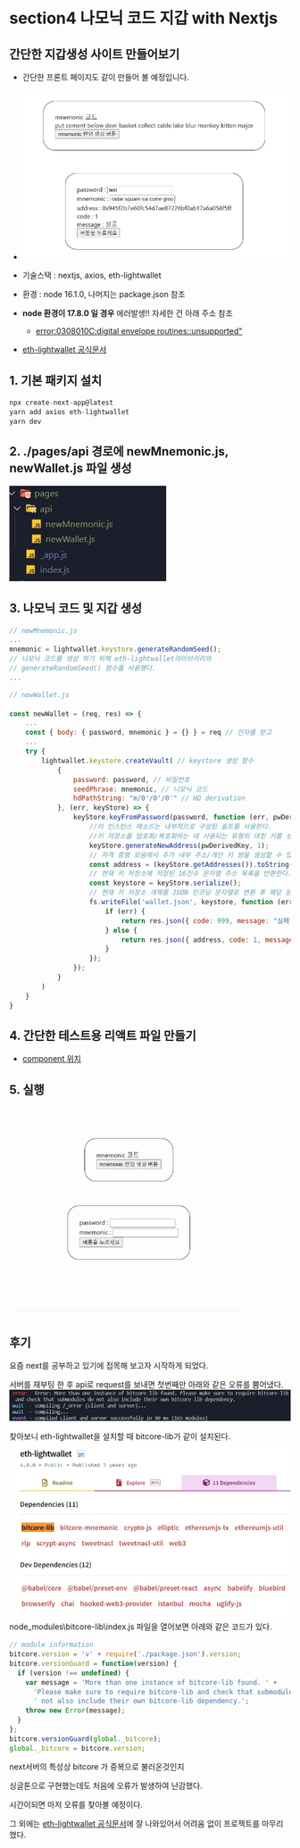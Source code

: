 # section4 나모닉 코드 지갑 with Nextjs

## 간단한 지갑생성 사이트 만들어보기

- 간단한 프론트 페이지도 같이 만들어 볼 예정입니다.
- ![완성 페이지](./image/결과.jpg)
  
- 기술스택 : nextjs, axios, eth-lightwallet

- 환경 : node 16.1.0, 나머지는 package.json 참조
- **node 환경이 17.8.0 일 경우** 에러발생!! 자세한 건 아래 주소 참조
    - [error:0308010C:digital envelope routines::unsupported"](https://stackoverflow.com/questions/69692842/error-message-error0308010cdigital-envelope-routinesunsupported)
- [eth-lightwallet 공식문서](https://github.com/ConsenSys/eth-lightwallet)
## 1. 기본 패키지 설치
```javascript
npx create-next-app@latest
yarn add axios eth-lightwallet
yarn dev
```

## 2. ./pages/api 경로에 newMnemonic.js, newWallet.js 파일 생성
![](./image/폴더구조.jpg)

## 3. 나모닉 코드 및 지갑 생성

```javascript
// newMnemonic.js
...
mnemonic = lightwallet.keystore.generateRandomSeed();
// 니모닉 코드를 생성 하기 위해 eth-lightwallet라이브러리의
// generateRandomSeed() 함수를 사용했다.
...
```


```javascript
// newWallet.js

const newWallet = (req, res) => {
    ...
    const { body: { password, mnemonic } = {} } = req // 인자를 받고
    ...
    try {
        lightwallet.keystore.createVault( // keystore 생성 함수
            {
                password: password, // 비밀번호
                seedPhrase: mnemonic, // 니모닉 코드
                hdPathString: "m/0'/0'/0'" // HD derivation
            }, (err, keyStore) => {
                keyStore.keyFromPassword(password, function (err, pwDerivedKey) {
                    //이 인스턴스 메소드는 내부적으로 구성된 솔트를 사용한다.
                    //키 저장소를 암호화/복호화하는 데 사용되는 유형의 대칭 키를 생성한다.
                    keyStore.generateNewAddress(pwDerivedKey, 1);
                    // 자격 증명 모음에서 추가 내부 주소/개인 키 쌍을 생성할 수 있다.
                    const address = (keyStore.getAddresses()).toString();
                    // 현재 키 저장소에 저장된 16진수 문자열 주소 목록을 반환한다.
                    const keystore = keyStore.serialize();
                    // 현재 키 저장소 개체를 JSON 인코딩 문자열로 변환 후 해당 문자열을 반환한다.
                    fs.writeFile('wallet.json', keystore, function (err, data) {
                        if (err) {
                            return res.json({ code: 999, message: "실패" });
                        } else {
                            return res.json({ address, code: 1, message: "성공" });
                        }
                    });
                });
            }
        )
    }
}
```

## 4. 간단한 테스트용 리액트 파일 만들기

- [component 위치](https://github.com/jsc7727/mnemonic-with-next/tree/main/components)


## 5. 실행
![실행 해보기](./image/움짤.gif)


## 후기
요즘 next를 공부하고 있기에 접목해 보고자 시작하게 되었다.

서버를 재부팅 한 후 api로 request를 보내면 첫번째만 아래와 같은 오류를 뿜어냈다.
![오류](./image/오류.jpg)

찾아보니 eth-lightwallet을 설치할 때 bitcore-lib가 같이 설치된다.
![](./image/종속성%20패키지.jpg)
node_modules\bitcore-lib\index.js 파일을 열어보면 아래와 같은 코드가 있다.
```javascript
// module information
bitcore.version = 'v' + require('./package.json').version;
bitcore.versionGuard = function(version) {
  if (version !== undefined) {
    var message = 'More than one instance of bitcore-lib found. ' +
      'Please make sure to require bitcore-lib and check that submodules do' +
      ' not also include their own bitcore-lib dependency.';
    throw new Error(message);
  }
};
bitcore.versionGuard(global._bitcore);
global._bitcore = bitcore.version;
```
next서버의 특성상 bitcore 가 중복으로 불러온것인지 

싱글톤으로 구현했는데도 처음에 오류가 발생하여 난감했다.

시간이되면 마저 오류를 찾아볼 예정이다.

그 외에는 [eth-lightwallet 공식문서](https://github.com/ConsenSys/eth-lightwallet)에 잘 나와있어서 어려움 없이 프로젝트를 마무리 했다.

